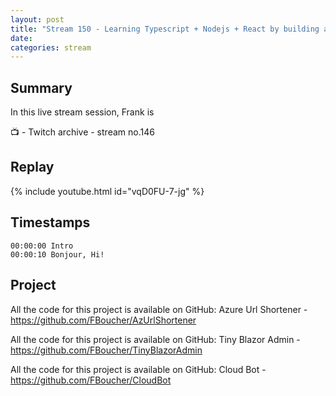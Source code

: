 ```yaml
---
layout: post
title: "Stream 150 - Learning Typescript + Nodejs + React by building a trivia game"
date: 
categories: stream
---
```


## Summary

In this live stream session, Frank is 

📺 - Twitch archive - stream no.146

## Replay

{% include youtube.html id="vqD0FU-7-jg" %}
<br/><!--more-->


## Timestamps

    00:00:00 Intro
    00:00:10 Bonjour, Hi!


Project
-------

All the code for this project is available on GitHub: Azure Url Shortener - https://github.com/FBoucher/AzUrlShortener

All the code for this project is available on GitHub: Tiny Blazor Admin - https://github.com/FBoucher/TinyBlazorAdmin

All the code for this project is available on GitHub: Cloud Bot - https://github.com/FBoucher/CloudBot

